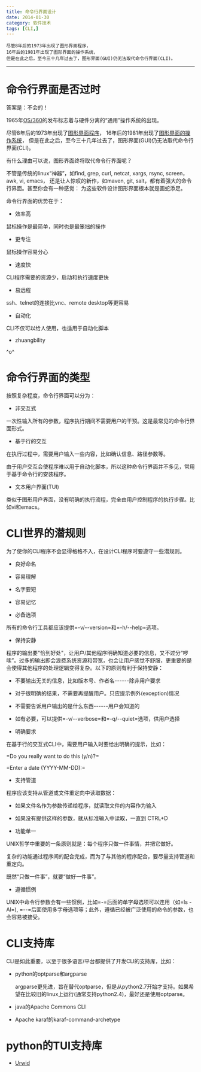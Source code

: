 ```yaml
---
title: 命令行界面设计
date: 2014-01-30
category: 软件技术
tags: [CLI,]
---
```


    尽管8年后的1973年出现了图形界面程序，
    16年后的1981年出现了图形界面的操作系统，
    但是在此之后，至今三十几年过去了，图形界面(GUI)仍无法取代命令行界面(CLI)。

---

命令行界面是否过时
==================

答案是：不会的！

1965年[OS/360](http://en.wikipedia.org/wiki/OS/360_and_successors)的发布标志着与硬件分离的“通用”操作系统的出现。

尽管8年后的1973年出现了[图形界面程序](http://en.wikipedia.org/wiki/Xerox_Alto)，
16年后的1981年出现了[图形界面的操作系统](http://en.wikipedia.org/wiki/Xerox_Star)，
但是在此之后，至今三十几年过去了，图形界面(GUI)仍无法取代命令行界面(CLI)。

有什么理由可以说，图形界面终将取代命令行界面呢？

不管是传统的linux“神器”，如find, grep, curl, netcat, xargs, rsync,
screen，awk, vi, emacs， 还是让人惊叹的新作，如maven, git,
salt，都有着强大的命令行界面。甚至你会有一种感觉：
为这些软件设计图形界面根本就是画蛇添足。

命令行界面的优势在于：

-   效率高

鼠标操作是最简单，同时也是最笨拙的操作

-   更专注

鼠标操作容易分心

-   速度快

CLI程序需要的资源少，启动和执行速度更快

-   易远程

ssh、telnet的连接比vnc、remote desktop等更容易

-   自动化

CLI不仅可以给人使用，也适用于自动化脚本

-   zhuangbility

^o^

命令行界面的类型
================

按照复杂程度，命令行界面可以分为：

-   非交互式

一次性输入所有的参数，程序执行期间不需要用户的干预。这是最常见的命令行界面形式。

-   基于行的交互

在执行过程中，需要用户输入一些内容，比如确认信息、路径参数等。

由于用户交互会使程序难以用于自动化脚本，所以这种命令行界面并不多见，常用于基于命令行的安装程序。

-   文本用户界面(TUI)

类似于图形用户界面，没有明确的执行流程，完全由用户控制程序的执行步骤。比如vi和emacs。

CLI世界的潜规则
===============

为了使你的CLI程序不会显得格格不入，在设计CLI程序时要遵守一些潜规则。

-   良好命名

-   容易理解
-   名字要短
-   容易记忆

-   必备选项

所有的命令行工具都应该提供=-v/--version=和=-h/--help=选项。

-   保持安静

程序的输出要"恰到好处"，让用户/其他程序明确知道必要的信息，又不过分“啰嗦”。过多的输出即会浪费系统资源和带宽，也会让用户感觉不舒服，更重要的是会使得其他程序的处理逻辑变得复杂。以下的原则有利于保持安静：

-   不要输出无关的信息，比如版本号、作者名------除非用户要求
-   对于很明确的结果，不需要再提醒用户。只应提示例外(exception)情况
-   不需要告诉用户输出的是什么东西------用户会知道的
-   如有必要，可以提供=-v/--verbose=和=-q/--quiet=选项，供用户选择

-   明确要求

在基于行的交互式CLI中，需要用户输入时要给出明确的提示，比如：

=Do you really want to do this (y/n)?=

=Enter a date (YYYY-MM-DD):=

-   支持管道

程序应该支持从管道或文件重定向中读取数据：

-   如果文件名作为参数传递给程序，就读取文件的内容作为输入
-   如果没有提供这样的参数，就从标准输入中读取，一直到 CTRL+D

-   功能单一

UNIX哲学中重要的一条原则就是：每个程序只做一件事情，并把它做好。

复杂的功能通过程序间的配合完成，而为了与其他的程序配合，要尽量支持管道和重定向。

既然“只做一件事”，就要“做好一件事”。

-   遵循惯例

UNIX中命令行参数会有一些惯例，比如=-=后面的单字母选项可以连用（如=ls -Al=),
=--=后面使用多字母选项等；此外，遵循已经被广泛使用的命令的参数，也会容易被接受。

CLI支持库
=========

CLI是如此重要，以至于很多语言/平台都提供了开发CLI的支持库，比如：

-   python的optparse和argparse

    argparse更先进，旨在替代optparse，但是从python2.7开始才支持。如果希望在比较旧的linux上运行(通常支持python2.4)，最好还是使用optparse。

-   java的Apache Commons CLI
-   Apache karaf的karaf-command-archetype

python的TUI支持库
=================

-   [Urwid](http://urwid.org/index.html)

